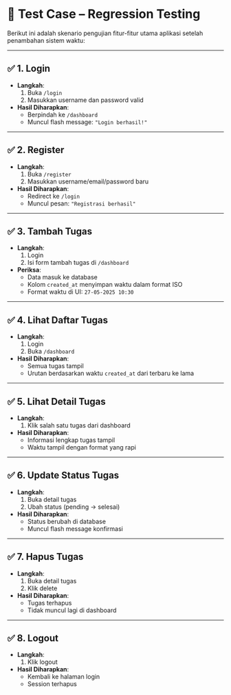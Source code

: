 # 🧪 Test Case – Regression Testing

Berikut ini adalah skenario pengujian fitur-fitur utama aplikasi setelah penambahan sistem waktu:

---

## ✅ 1. Login

- **Langkah**:
  1. Buka `/login`
  2. Masukkan username dan password valid
- **Hasil Diharapkan**: 
  - Berpindah ke `/dashboard`
  - Muncul flash message: `"Login berhasil!"`

---

## ✅ 2. Register

- **Langkah**:
  1. Buka `/register`
  2. Masukkan username/email/password baru
- **Hasil Diharapkan**: 
  - Redirect ke `/login`
  - Muncul pesan: `"Registrasi berhasil"`

---

## ✅ 3. Tambah Tugas

- **Langkah**:
  1. Login
  2. Isi form tambah tugas di `/dashboard`
- **Periksa**:
  - Data masuk ke database
  - Kolom `created_at` menyimpan waktu dalam format ISO
  - Format waktu di UI: `27-05-2025 10:30`

---

## ✅ 4. Lihat Daftar Tugas

- **Langkah**:
  1. Login
  2. Buka `/dashboard`
- **Hasil Diharapkan**: 
  - Semua tugas tampil
  - Urutan berdasarkan waktu `created_at` dari terbaru ke lama

---

## ✅ 5. Lihat Detail Tugas

- **Langkah**:
  1. Klik salah satu tugas dari dashboard
- **Hasil Diharapkan**:
  - Informasi lengkap tugas tampil
  - Waktu tampil dengan format yang rapi

---

## ✅ 6. Update Status Tugas

- **Langkah**:
  1. Buka detail tugas
  2. Ubah status (pending → selesai)
- **Hasil Diharapkan**: 
  - Status berubah di database
  - Muncul flash message konfirmasi

---

## ✅ 7. Hapus Tugas

- **Langkah**:
  1. Buka detail tugas
  2. Klik delete
- **Hasil Diharapkan**: 
  - Tugas terhapus
  - Tidak muncul lagi di dashboard

---

## ✅ 8. Logout

- **Langkah**:
  1. Klik logout
- **Hasil Diharapkan**:
  - Kembali ke halaman login
  - Session terhapus
